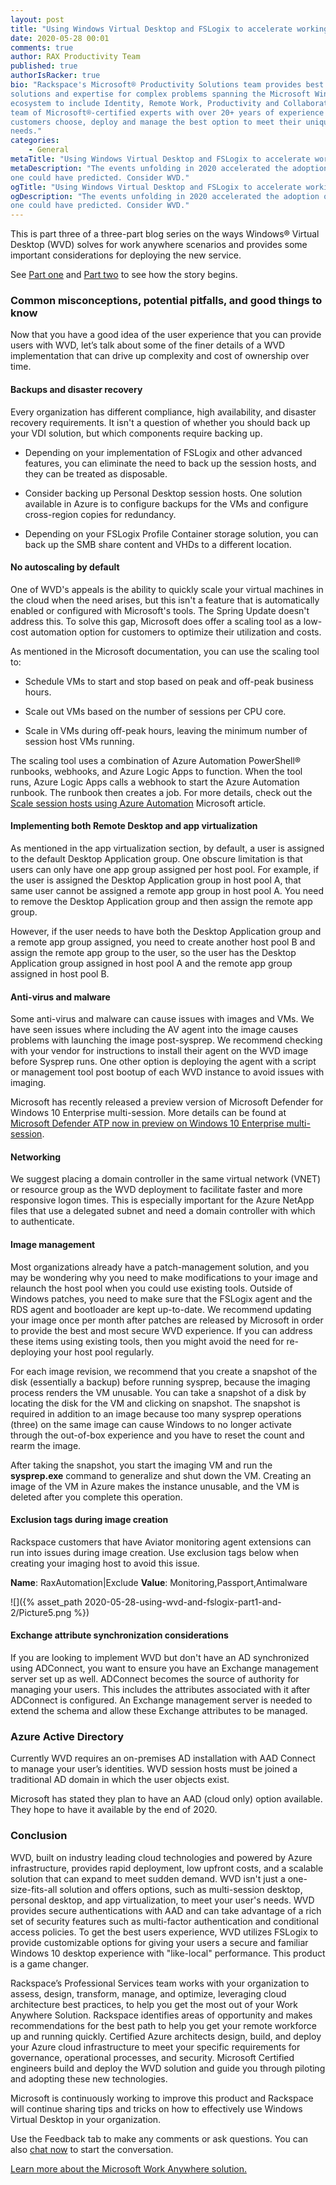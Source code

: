 ```yaml
---
layout: post
title: "Using Windows Virtual Desktop and FSLogix to accelerate working from home: Part 3"
date: 2020-05-28 00:01
comments: true
author: RAX Productivity Team
published: true
authorIsRacker: true
bio: "Rackspace's Microsoft® Productivity Solutions team provides best practice
solutions and expertise for complex problems spanning the Microsoft Windows
ecosystem to include Identity, Remote Work, Productivity and Collaboration. Our
team of Microsoft®-certified experts with over 20+ years of experience helps
customers choose, deploy and manage the best option to meet their unique business
needs."
categories:
    - General
metaTitle: "Using Windows Virtual Desktop and FSLogix to accelerate working from home: Part 3"
metaDescription: "The events unfolding in 2020 accelerated the adoption of remote work in ways no
one could have predicted. Consider WVD."
ogTitle: "Using Windows Virtual Desktop and FSLogix to accelerate working from home: Part 3"
ogDescription: "The events unfolding in 2020 accelerated the adoption of remote work in ways no
one could have predicted. Consider WVD."
---
```


This is part three of a three-part blog series on the ways Windows® Virtual Desktop
(WVD)  solves for work anywhere scenarios and provides some important
considerations for deploying the new service.

See [Part one](https://developer.rackspace.com/blog/2020-05-28-using-wvd-and-fslogix-part1)
and [Part two](https://developer.rackspace.com/blog/2020-05-28-using-wvd-and-fslogix-part2)
to see how the story begins.

<!-- more -->

### Common misconceptions, potential pitfalls, and good things to know

Now that you have a good idea of the user experience that you can provide users
with WVD, let’s talk about some of the finer details of a WVD implementation that
can drive up complexity and cost of ownership over time.

#### Backups and disaster recovery

Every organization has different compliance, high availability, and disaster
recovery requirements. It isn't a question of whether you should back up your
VDI solution, but which components require backing up.

- Depending on your implementation of FSLogix and other advanced features, you
  can eliminate the need to back up the session hosts, and they can be treated
  as disposable.

- Consider backing up Personal Desktop session hosts. One solution available in Azure is to configure backups for the VMs and configure cross-region copies for redundancy.

- Depending on your FSLogix Profile Container storage solution, you can back up the SMB share content and VHDs to a different location.

#### No autoscaling by default

One of WVD's appeals is the ability to quickly scale your virtual machines in
the cloud when the need arises, but this isn't a feature that is automatically
enabled or configured with Microsoft's tools. The Spring Update doesn't address
this. To solve this gap, Microsoft does offer a scaling tool as a low-cost
automation option for customers to optimize their utilization and costs.

As mentioned in the Microsoft documentation, you can use the scaling tool to:

- Schedule VMs to start and stop based on peak and off-peak business hours.

- Scale out VMs based on the number of sessions per CPU core.

- Scale in VMs during off-peak hours, leaving the minimum number of session host VMs running.

The scaling tool uses a combination of Azure Automation PowerShell&reg; runbooks,
webhooks, and Azure Logic Apps to function. When the tool runs, Azure Logic Apps
calls a webhook to start the Azure Automation runbook. The runbook then creates
a job. For more details, check out the
[Scale session hosts using Azure Automation](https://docs.microsoft.com/en-us/azure/virtual-desktop/virtual-desktop-fall-2019/set-up-scaling-script)
Microsoft article.

#### Implementing both Remote Desktop and app virtualization

As mentioned in the app virtualization section, by default, a user is assigned
to the default Desktop Application group. One obscure limitation is that users
can only have one app group assigned per host pool. For example, if the user is
assigned the Desktop Application group in host pool A, that same user cannot be
assigned a remote app group in host pool A. You need to remove the Desktop
Application group and then assign the remote app group.

However, if the user needs to have both the Desktop Application group and a
remote app group assigned, you need to create another host pool B and assign the
remote app group to the user, so the user has the Desktop Application group
assigned in host pool A and the remote app group assigned in host pool B.

#### Anti-virus and malware

Some anti-virus and malware can cause issues with images and VMs. We have seen
issues where including the AV agent into the image causes problems with launching
the image post-sysprep. We recommend checking with your vendor for instructions
to install their agent on the WVD image before Sysprep runs. One other option
is deploying the agent with a script or management tool post bootup of each WVD
instance to avoid issues with imaging.

Microsoft has recently released a preview version of Microsoft Defender for
Windows 10 Enterprise multi-session. More details can be found at
[Microsoft Defender ATP now in preview on Windows 10 Enterprise multi-session](https://techcommunity.microsoft.com/t5/windows-virtual-desktop/microsoft-defender-atp-now-in-preview-on-windows-10-enterprise/m-p/1372007).

#### Networking

We suggest placing a domain controller in the same virtual network (VNET) or
resource group as the WVD deployment to facilitate faster and more responsive
logon times. This is especially important for the Azure NetApp files that use a
delegated subnet and need a domain controller with which to authenticate.

#### Image management

Most organizations already have a patch-management solution, and you may be wondering why you need to make modifications to your image and relaunch the host pool when you could use existing tools. Outside of Windows patches, you need to make sure that the FSLogix agent and the RDS agent and bootloader are kept up-to-date. We recommend updating your image once per month after patches are released by Microsoft in order to provide the best and most secure WVD experience. If you can address these items using existing tools, then you might avoid the need for re-deploying your host pool regularly.

For each image revision, we recommend that you create a snapshot of the disk
(essentially a backup) before running sysprep, because the imaging process renders
the VM unusable. You can take a snapshot of a disk by locating the disk for the
VM and clicking on snapshot. The snapshot is required in addition to an image
because too many sysprep operations (three) on the same image can cause Windows
to no longer activate through the out-of-box experience and you have to reset
the count and rearm the image.

After taking the snapshot, you start the imaging VM and run the **sysprep.exe**
command to generalize and shut down the VM. Creating an image of the VM in Azure
makes the instance unusable, and the VM is deleted after you complete this operation.

#### Exclusion tags during image creation

Rackspace customers that have Aviator monitoring agent extensions can run into
issues during image creation. Use exclusion tags below when creating your imaging
host to avoid this issue.

**Name**: RaxAutomation|Exclude
**Value**: Monitoring,Passport,Antimalware

![]({% asset_path 2020-05-28-using-wvd-and-fslogix-part1-and-2/Picture5.png %})

#### Exchange attribute synchronization considerations

If you are looking to implement WVD but don't have an AD synchronized using
ADConnect, you want to ensure you have an Exchange management server set up as
well. ADConnect becomes the source of authority for managing your users. This
includes the attributes associated with it after ADConnect is configured. An
Exchange management server is needed to extend the schema and allow these Exchange
attributes to be managed.

### Azure Active Directory

Currently WVD requires an on-premises AD installation with AAD Connect to manage
your user’s identities. WVD session hosts must be joined a traditional AD domain
in which the user objects exist.

Microsoft has stated they plan to have an AAD (cloud only) option available. They
hope to have it available by the end of 2020.

### Conclusion

WVD, built on industry leading cloud technologies and powered by Azure
infrastructure, provides rapid deployment, low upfront costs, and a scalable
solution that can expand to meet sudden demand. WVD isn't just a one-size-fits-all
solution and offers options, such as multi-session desktop, personal desktop,
and app virtualization, to meet your user's needs. WVD provides secure
authentications with AAD and can take advantage of a rich set of security
features such as multi-factor authentication and conditional access policies.
To get the best users experience, WVD utilizes FSLogix to provide customizable
options for giving your users a secure and familiar Windows 10 desktop experience
with "like-local" performance. This product is a game changer.

Rackspace’s Professional Services team works with your organization to assess,
design, transform, manage, and optimize, leveraging cloud architecture best
practices, to help you get the most out of your Work Anywhere Solution. Rackspace
identifies areas of opportunity and makes recommendations for the best path to
help you get your remote workforce up and running quickly. Certified Azure
architects design, build, and deploy your Azure cloud infrastructure to meet
your specific requirements for governance, operational processes, and security.
Microsoft Certified engineers build and deploy the WVD solution and guide you
through piloting and adopting these new technologies.

Microsoft is continuously working to improve this product and Rackspace will
continue sharing tips and tricks on how to effectively use Windows Virtual
Desktop in your organization.

Use the Feedback tab to make any comments or ask questions. You can also
[chat now](https://www.rackspace.com/#chat) to start the conversation.

<a class="cta blue" id="cta" href="https://www.rackspace.com/lp/work-anywhere-solution-microsoft-offer">Learn more about the Microsoft Work Anywhere solution.</a>

